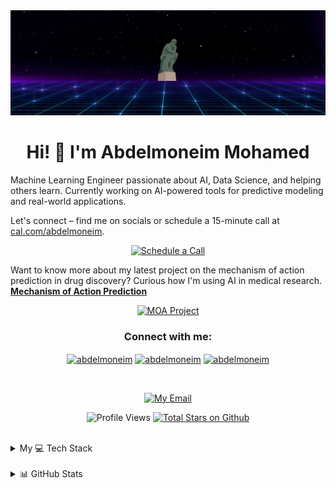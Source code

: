 <img src="https://github.com/srbhr/srbhr/blob/main/assets/headerimage.jpg" height=50% alt="Exploring Data Science and Machine Learning.">

<h1 align="center">Hi! 👋 I'm Abdelmoneim Mohamed</h1>

Machine Learning Engineer passionate about AI, Data Science, and helping others learn. Currently working on AI-powered tools for predictive modeling and real-world applications.

Let's connect – find me on socials or schedule a 15-minute call at [cal.com/abdelmoneim](https://cal.com/abdelmoneim-rehab-ytefku/15min).

<div align="center">

[![Schedule a Call](https://custom-icon-badges.demolab.com/badge/Cal/abdelmoneim-white?style=for-the-badge&logo=calendar&logoColor=black)](https://cal.com/abdelmoneim-rehab-ytefku/15min)

</div>

Want to know more about my latest project on the mechanism of action prediction in drug discovery? Curious how I'm using AI in medical research.
 **[Mechanism of Action Prediction](https://github.com/Xmen3em/Mechanism-Of-Action-Graduation-Project-)**

 <div align="center">

[![MOA Project](https://custom-icon-badges.demolab.com/badge/MOA_Prediction-navy?style=for-the-badge&logo=rocket&logoColor=white)](https://github.com/Xmen3em/Mechanism-Of-Action-Graduation-Project-)

</div>

<h3 align="center">Connect with me:</h3>
<p align="center">
<a href="www.linkedin.com/in/abdelmoneim77" target="blank"><img align="center" src="https://raw.githubusercontent.com/rahuldkjain/github-profile-readme-generator/master/src/images/icons/Social/linked-in-alt.svg" alt="abdelmoneim" height="30" width="40" /></a>
<a href="https://www.kaggle.com/abdelmoneimrehab" target="blank"><img align="center" src="https://raw.githubusercontent.com/rahuldkjain/github-profile-readme-generator/master/src/images/icons/Social/kaggle.svg" alt="abdelmoneim" height="30" width="40" /></a>
<a href="https://www.facebook.com/ABDO0REHAB/" target="blank"><img align="center" src="https://raw.githubusercontent.com/rahuldkjain/github-profile-readme-generator/master/src/images/icons/Social/facebook.svg" alt="abdelmoneim" height="30" width="40" /></a>
</p>

<br/>

<div align="center">

[![My Email](https://custom-icon-badges.demolab.com/badge/-rehababdelmoneim755@gmail.com-black?style=for-the-badge&logo=mail&logoColor=white)](mailto:rehababdelmoneim755@gmail.com)

![Profile Views](https://komarev.com/ghpvc/?username=Xmen3em&color=green&style=for-the-badge) [![Total Stars on Github](https://custom-icon-badges.demolab.com/github/stars/Xmen3em?color=55960c&style=for-the-badge&labelColor=488207&logo=star)](https://github.com/Xmen3em?tab=repositories&sort=stargazers)

</div>

<br/>

<details>
  <summary> My 💻 Tech Stack </summary>

<div align="center">

# 💻 Tech Stack:

![C++](https://camo.githubusercontent.com/f139e7edf0319db6f16a48314a4b5a717c8f74ba336f049817d1b92795d1c070/68747470733a2f2f696d672e736869656c64732e696f2f62616467652f432532422532422d3030353939433f7374796c653d666f722d7468652d6261646765266c6f676f3d63253242253242266c6f676f436f6c6f723d7768697465) ![Python](https://img.shields.io/badge/Python-FFD43B?style=for-the-badge&logo=python&logoColor=blue) ![TensorFlow](https://img.shields.io/badge/TensorFlow-%23FF6F00.svg?style=for-the-badge&logo=TensorFlow&logoColor=white) ![PyTorch](https://img.shields.io/badge/PyTorch-%23EE4C2C.svg?style=for-the-badge&logo=PyTorch&logoColor=white) ![Pandas](https://img.shields.io/badge/pandas-%23150458.svg?style=for-the-badge&logo=pandas&logoColor=white) ![NumPy](https://img.shields.io/badge/numpy-%23013243.svg?style=for-the-badge&logo=numpy&logoColor=white) ![Scikit-learn](https://img.shields.io/badge/scikit--learn-%23F7931E.svg?style=for-the-badge&logo=scikit-learn&logoColor=white) ![spaCy](https://img.shields.io/badge/spaCy-09A3D5?style=for-the-badge&logo=spacy&logoColor=white)
![NLTK](https://img.shields.io/badge/NLTK-00A55E?style=for-the-badge&logo=python&logoColor=white)
![Hugging Face](https://img.shields.io/badge/Hugging%20Face-FFC107?style=for-the-badge&logo=huggingface&logoColor=black)
![Transformers](https://img.shields.io/badge/Transformers-F4D03F?style=for-the-badge&logo=huggingface&logoColor=black)
![Gensim](https://img.shields.io/badge/Gensim-FF4500?style=for-the-badge&logo=python&logoColor=white)
![Streamlit](https://img.shields.io/badge/Streamlit-darkred?style=for-the-badge&logo=streamlit&logoColor=white) ![FastAPI](https://img.shields.io/badge/FastAPI-005571?style=for-the-badge&logo=fastapi) ![Docker](https://img.shields.io/badge/docker-%230db7ed.svg?style=for-the-badge&logo=docker&logoColor=white) ![MySQL](https://img.shields.io/badge/mysql-%2300f.svg?style=for-the-badge&logo=mysql&logoColor=white) ![FLASK](https://camo.githubusercontent.com/caeca246a36e19149fde4f4bea527bd4b13ef7ed3ed059549d1cde0a5ff4abd8/68747470733a2f2f696d672e736869656c64732e696f2f62616467652f666c61736b2d2532333030302e7376673f7374796c653d666f722d7468652d6261646765266c6f676f3d666c61736b266c6f676f436f6c6f723d7768697465) ![DJANGO](https://camo.githubusercontent.com/13b219a55add1b06da0738bf43724acbd63e642faf01035506f20554f068fe0e/68747470733a2f2f696d672e736869656c64732e696f2f62616467652f646a616e676f2d2532333039324532302e7376673f7374796c653d666f722d7468652d6261646765266c6f676f3d646a616e676f266c6f676f436f6c6f723d7768697465) ![MLOps](https://img.shields.io/badge/MLOps-%2300f.svg?style=for-the-badge&logo=artificial-intelligence&logoColor=white) ![Microsoft Azure](https://img.shields.io/badge/Microsoft%20Azure-0089D6?style=for-the-badge&logo=microsoft-azure&logoColor=white) ![LINUX](https://camo.githubusercontent.com/b9326effec4bc941d648d79b2e24ed7c708122671d2540c3277596dc52d640f2/68747470733a2f2f696d672e736869656c64732e696f2f62616467652f4c696e75782d4643433632343f7374796c653d666f722d7468652d6261646765266c6f676f3d6c696e7578266c6f676f436f6c6f723d626c61636b)



</div>

</details>

<br/>

<details>

<summary>📊 GitHub Stats</summary> 

<div align="center">

# 📊 GitHub Stats:

![](https://github-readme-stats.vercel.app/api?username=Xmen3em&theme=dark&hide_border=false&include_all_commits=true&count_private=true)

![](https://github-readme-streak-stats.herokuapp.com/?user=Xmen3em&theme=dark&hide_border=false)

</div>

<br/>

<div align="center">

### ✍️ Random Dev Quote

![](https://quotes-github-readme.vercel.app/api?type=horizontal&theme=radical)

<br>

### 🔝 Top Contributed Repo

![](https://github-contributor-stats.vercel.app/api?username=Xmen3em&limit=5&theme=dark&combine_all_yearly_contributions=true)

</div>

<br/>

</details>
